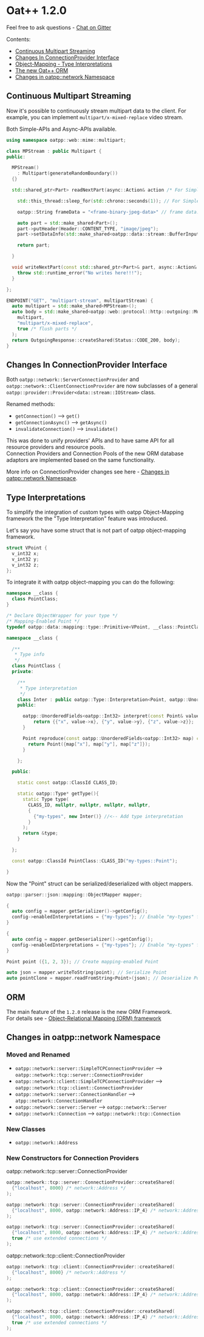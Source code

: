 # Oat++ 1.2.0

Feel free to ask questions - [Chat on Gitter](https://gitter.im/oatpp-framework/Lobby)

Contents:

- [Continuous Multipart Streaming](#continuous-multipart-streaming)
- [Changes In ConnectionProvider Interface](#changes-in-connectionprovider-interface)
- [Object-Mapping - Type Interpretations](#type-interpretations)
- [The new Oat++ ORM](#orm)
- [Changes in oatpp::network Namespace](#changes-in-oatppnetwork-namespace)

## Continuous Multipart Streaming

Now it's possible to continuously stream multipart data to the client. 
For example, you can implement `multipart/x-mixed-replace` video stream.

Both Simple-APIs and Async-APIs available.

```cpp
using namespace oatpp::web::mime::multipart;

class MPStream : public Multipart {
public:

  MPStream()
    : Multipart(generateRandomBoundary())
  {}

  std::shared_ptr<Part> readNextPart(async::Action& action /* For Simple-API action is ignored */) override {

    std::this_thread::sleep_for(std::chrono::seconds(1)); // For Simple-API you may sleep just like that

    oatpp::String frameData = "<frame-binary-jpeg-data>" // frame data. One jpeg image.

    auto part = std::make_shared<Part>();
    part->putHeader(Header::CONTENT_TYPE, "image/jpeg");
    part->setDataInfo(std::make_shared<oatpp::data::stream::BufferInputStream>(frameData));

    return part;

  }

  void writeNextPart(const std::shared_ptr<Part>& part, async::Action& action) override {
    throw std::runtime_error("No writes here!!!");
  }

};

ENDPOINT("GET", "multipart-stream", multipartStream) {
  auto multipart = std::make_shared<MPStream>();
  auto body = std::make_shared<oatpp::web::protocol::http::outgoing::MultipartBody>(
    multipart,
    "multipart/x-mixed-replace",
    true /* flush parts */
  );
  return OutgoingResponse::createShared(Status::CODE_200, body);
}
```

## Changes In ConnectionProvider Interface

Both `oatpp::network::ServerConnectionProvider` and `oatpp::network::ClientConnectionProvider` 
are now subclasses of a general `oatpp::provider::Provider<data::stream::IOStream>` class.

Renamed methods:

- `getConnection()` --> `get()`
- `getConnectionAsync()` --> `getAsync()`
- `invalidateConnection()` --> `invalidate()`

This was done to unify providers' APIs and to have same API for all resource providers and resource pools.  
Connection Providers and Connection Pools of the new ORM database adaptors are implemented based on the same functionality.

More info on ConnectionProvider changes see here - [Changes in oatpp::network Namespace](#changes-in-oatppnetwork-namespace).

## Type Interpretations

To simplify the integration of custom types with oatpp Object-Mapping framework the the "Type Interpretation" feature was introduced.

Let's say you have some struct that is not part of oatpp object-mapping framework.

```cpp
struct VPoint {
  v_int32 x;
  v_int32 y;
  v_int32 z;
};
```

To integrate it with oatpp object-mapping you can do the following:

```cpp
namespace __class {
  class PointClass;
}

/* Declare ObjectWrapper for your type */
/* Mapping-Enabled Point */
typedef oatpp::data::mapping::type::Primitive<VPoint, __class::PointClass> Point;

namespace __class {

  /**
   * Type info
   */
  class PointClass {
  private:

    /**
     * Type interpretation
     */
    class Inter : public oatpp::Type::Interpretation<Point, oatpp::UnorderedFields<oatpp::Int32>>  {
    public:

      oatpp::UnorderedFields<oatpp::Int32> interpret(const Point& value) const override {
          return {{"x", value->x}, {"y", value->y}, {"z", value->z}};
      }

      Point reproduce(const oatpp::UnorderedFields<oatpp::Int32> map) const override {
        return Point({map["x"], map["y"], map["z"]});
      }

    };

  public:

    static const oatpp::ClassId CLASS_ID;

    static oatpp::Type* getType(){
      static Type type(
        CLASS_ID, nullptr, nullptr, nullptr, nullptr,
        {
          {"my-types", new Inter()} //<-- Add type interpretation
        }
      );
      return &type;
    }

  };

  const oatpp::ClassId PointClass::CLASS_ID("my-types::Point");

}
```

Now the "Point" struct can be serialized/deserialized with object mappers.

```cpp
oatpp::parser::json::mapping::ObjectMapper mapper;

{
  auto config = mapper.getSerializer()->getConfig();
  config->enabledInterpretations = {"my-types"}; // Enable "my-types" for serializer
}

{
  auto config = mapper.getDeserializer()->getConfig();
  config->enabledInterpretations = {"my-types"}; // Enable "my-types" for deserializer
}

Point point ({1, 2, 3}); // Create mapping-enabled Point

auto json = mapper.writeToString(point); // Serialize Point
auto pointClone = mapper.readFromString<Point>(json); // Deserialize Point
```

## ORM

The main feature of the `1.2.0` release is the new ORM Framework.  
For details see - [Object-Relational Mapping (ORM) framework](https://oatpp.io/docs/components/orm/)

## Changes in oatpp::network Namespace

### Moved and Renamed

- `oatpp::network::server::SimpleTCPConnectionProvider` --> `oatpp::network::tcp::server::ConnectionProvider`
- `oatpp::network::client::SimpleTCPConnectionProvider` --> `oatpp::network::tcp::client::ConnectionProvider`
- `oatpp::network::server::ConnectionHandler` --> `atpp::network::ConnectionHandler`
- `oatpp::network::server::Server` --> `oatpp::network::Server`
- `oatpp::network::Connection` --> `oatpp::network::tcp::Connection`

### New Classes

- `oatpp::network::Address`

### New Constructors for Connection Providers

oatpp::network::tcp::server::ConnectionProvider

```cpp
oatpp::network::tcp::server::ConnectionProvider::createShared(
  {"localhost", 8000} /* network::Address */
);

oatpp::network::tcp::server::ConnectionProvider::createShared(
  {"localhost", 8000, oatpp::network::Address::IP_4} /* network::Address */
);

oatpp::network::tcp::server::ConnectionProvider::createShared(
  {"localhost", 8000, oatpp::network::Address::IP_4} /* network::Address */,
  true /* use extended connections */
);
```

oatpp::network::tcp::client::ConnectionProvider

```cpp
oatpp::network::tcp::client::ConnectionProvider::createShared(
  {"localhost", 8000} /* network::Address */
);

oatpp::network::tcp::client::ConnectionProvider::createShared(
  {"localhost", 8000, oatpp::network::Address::IP_4} /* network::Address */
);

oatpp::network::tcp::client::ConnectionProvider::createShared(
  {"localhost", 8000, oatpp::network::Address::IP_4} /* network::Address */,
  true /* use extended connections */
);
```
